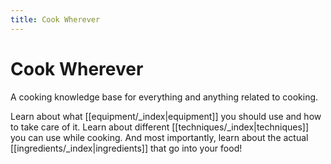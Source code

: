 ```yaml
---
title: Cook Wherever
---
```


# Cook Wherever
A cooking knowledge base for everything and anything related to cooking.

Learn about what [[equipment/_index|equipment]] you should use and how to take care of it.
Learn about different [[techniques/_index|techniques]] you can use while cooking.
And most importantly, learn about the actual [[ingredients/_index|ingredients]] that go into your food!
